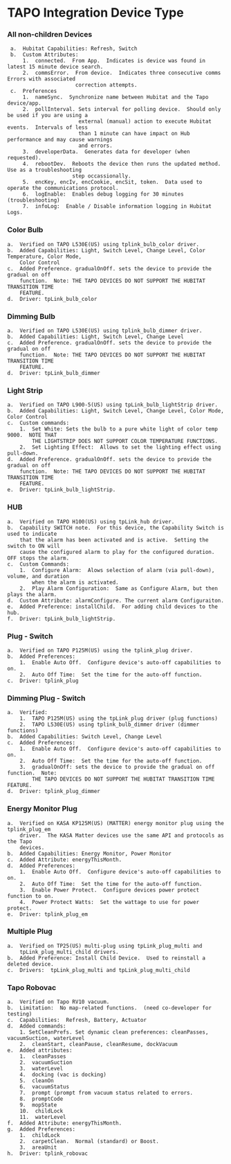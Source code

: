 # TAPO Integration Device Type

### All non-children Devices
     a.  Hubitat Capabilities: Refresh, Switch
     b.  Custom Attributes:
         1.  connected.  From App.  Indicates is device was found in latest 15 minute device search.
         2.  commsError.  From device.  Indicates three consecutive comms Errors with associated 
                          correction attempts.
     c.  Preferences
         1.  nameSync.  Synchronize name between Hubitat and the Tapo device/app.
         2.  pollInterval. Sets interval for polling device.  Should only be used if you are using a
                           external (manual) action to execute Hubitat events.  Intervals of less 
                           than 1 minute can have impact on Hub performance and may cause warnings
                           and errors.
         3.  developerData.  Generates data for developer (when requested).
         4.  rebootDev.  Reboots the device then runs the updated method.  Use as a troubleshooting
                         step occassionally.
         5.  encKey, encIv, encCookie, encSit, token.  Data used to operate the communications protocol.
         6.  logEnable:  Enables debug logging for 30 minutes (troubleshooting)
         7.  infoLog:  Enable / Disable information logging in Hubitat Logs.
         
### Color Bulb
    a.  Verified on TAPO L530E(US) using tplink_bulb_color driver.
    b.  Added Capabilities: Light, Switch Level, Change Level, Color Temperature, Color Mode,
        Color Control
    c.  Added Preference. gradualOnOff. sets the device to provide the gradual on off 
        function.  Note: THE TAPO DEVICES DO NOT SUPPORT THE HUBITAT TRANSITION TIME 
        FEATURE.
    d.  Driver: tpLink_bulb_color
    
### Dimming Bulb
    a.  Verified on TAPO L530E(US) using tplink_bulb_dimmer driver.
    b.  Added Capabilities: Light, Switch Level, Change Level
    c.  Added Preference. gradualOnOff. sets the device to provide the gradual on off 
        function.  Note: THE TAPO DEVICES DO NOT SUPPORT THE HUBITAT TRANSITION TIME 
        FEATURE.
    d.  Driver: tpLink_bulb_dimmer

### Light Strip
    a.  Verified on TAPO L900-5(US) using tpLink_bulb_lightStrip driver.
    b.  Added Capabilities: Light, Switch Level, Change Level, Color Mode, Color Control
    c.  Custom commands:
        1.  Set White: Sets the bulb to a pure white light of color temp 9000.  NOTE THAT
            THE LIGHTSTRIP DOES NOT SUPPORT COLOR TEMPERATURE FUNCTIONS.
        2.  Set Lighting Effect:  Allows to set the lighting effect using pull-down.
    d.  Added Preference. gradualOnOff. sets the device to provide the gradual on off 
        function.  Note: THE TAPO DEVICES DO NOT SUPPORT THE HUBITAT TRANSITION TIME 
        FEATURE.
    e.  Driver: tpLink_bulb_lightStrip.

### HUB
    a.  Verified on TAPO H100(US) using tpLink_hub driver.
    b.  Capability SWITCH note.  For this device, the Capability Switch is used to indicate
        that the alarm has been activated and is active.  Setting the switch to ON will
        cause the configured alarm to play for the configured duration.  OFF stops the alarm.
    c.  Custom Commands: 
        1.  Configure Alarm:  Alows selection of alarm (via pull-down), volume, and duration
            when the alarm is activated.
        2.  Play Alarm Configuration:  Same as Configure Alarm, but then plays the alarm.
    d.  Custom Attribute: alarmConfigure. The current alarm Configuraiton.
    e.  Added Preference: installChild.  For adding child devices to the hub.
    f.  Driver: tpLink_bulb_lightStrip.

### Plug - Switch
    a.  Verified on TAPO P125M(US) using the tplink_plug driver.
    b.  Added Preferences:
        1.  Enable Auto Off.  Configure device's auto-off capabilities to on.
        2.  Auto Off Time:  Set the time for the auto-off function.
    c.  Driver: tplink_plug

### Dimming Plug - Switch
    a.  Verified:
        1.  TAPO P125M(US) using the tpLink_plug driver (plug functions)
        2.  TAPO L530E(US) using tplink_bulb_dimmer driver (dimmer functions)
    b.  Added Capabilities: Switch Level, Change Level
    c.  Added Preferences:
        1.  Enable Auto Off.  Configure device's auto-off capabilities to on.
        2.  Auto Off Time:  Set the time for the auto-off function.
        3.  gradualOnOff: sets the device to provide the gradual on off function.  Note: 
            THE TAPO DEVICES DO NOT SUPPORT THE HUBITAT TRANSITION TIME FEATURE.
    d.  Driver: tplink_plug_dimmer

### Energy Monitor Plug
    a.  Verified on KASA KP125M(US) (MATTER) energy monitor plug using the tplink_plug_em
        driver.  The KASA Matter devices use the same API and protocols as the Tapo
        devices.
    b.  Added Capabilities: Energy Monitor, Power Monitor
    c.  Added Attribute: energyThisMonth.
    d.  Added Preferences:
        1.  Enable Auto Off.  Configure device's auto-off capabilities to on.
        2.  Auto Off Time:  Set the time for the auto-off function.
        3.  Enable Power Protect.  Configure devices power protect function to on.
        4.  Power Protect Watts:  Set the wattage to use for power protect.
    e.  Driver: tplink_plug_em

### Multiple Plug
    a.  Verified on TP25(US) multi-plug using tpLink_plug_multi and 
        tpLink_plug_multi_child drivers.
    b.  Added Preference: Install Child Device.  Used to reinstall a deleted device.
    c.  Drivers:  tpLink_plug_multi and tpLink_plug_multi_child

### Tapo Robovac
    a.  Verified on Tapo RV10 vacuum.
    b.  Limitation:  No map-related functions.  (need co-developer for testing)
    c.  Capabilities:  Refresh, Battery, Actuator
    d.  Added commands:
        1. SetCleanPrefs. Set dynamic clean preferences: cleanPasses, vacuumSuction, waterLevel
        2.  cleanStart, cleanPause, cleanResume, dockVacuum
    e.  Added attributes:
        1.  cleanPasses
        2.  vacuumSuction
        3.  waterLevel
        4.  docking (vac is docking)
        5.  cleanOn
        6.  vacuumStatus
        7.  prompt (prompt from vacuum status related to errors.
        8.  promptCode
        9.  mopState
        10.  childLock
        11.  waterLevel
    f.  Added Attribute: energyThisMonth.
    g.  Added Preferences:
        1.  childLock
        2.  carpetClean.  Normal (standard) or Boost.
        3.  areaUnit
    h.  Driver: tplink_robovac

    
    
